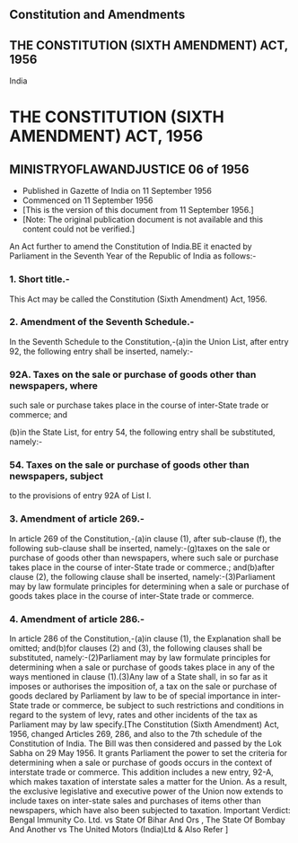 ## Constitution and Amendments

## THE CONSTITUTION (SIXTH AMENDMENT) ACT, 1956

India

# THE CONSTITUTION (SIXTH AMENDMENT) ACT, 1956

## MINISTRYOFLAWANDJUSTICE 06 of 1956

  * Published in Gazette of India on 11 September 1956 
  * Commenced on 11 September 1956 
  * [This is the version of this document from 11 September 1956.] 
  * [Note: The original publication document is not available and this content could not be verified.] 

An Act further to amend the Constitution of India.BE it enacted by Parliament
in the Seventh Year of the Republic of India as follows:-

### 1. Short title.-

This Act may be called the Constitution (Sixth Amendment) Act, 1956.

### 2. Amendment of the Seventh Schedule.-

In the Seventh Schedule to the Constitution,-(a)in the Union List, after entry
92, the following entry shall be inserted, namely:-

### 92A. Taxes on the sale or purchase of goods other than newspapers, where
such sale or purchase takes place in the course of inter-State trade or
commerce; and

(b)in the State List, for entry 54, the following entry shall be substituted,
namely:-

### 54. Taxes on the sale or purchase of goods other than newspapers, subject
to the provisions of entry 92A of List I.

### 3. Amendment of article 269.-

In article 269 of the Constitution,-(a)in clause (1), after sub-clause (f),
the following sub-clause shall be inserted, namely:-(g)taxes on the sale or
purchase of goods other than newspapers, where such sale or purchase takes
place in the course of inter-State trade or commerce.; and(b)after clause (2),
the following clause shall be inserted, namely:-(3)Parliament may by law
formulate principles for determining when a sale or purchase of goods takes
place in the course of inter-State trade or commerce.

### 4. Amendment of article 286.-

In article 286 of the Constitution,-(a)in clause (1), the Explanation shall be
omitted; and(b)for clauses (2) and (3), the following clauses shall be
substituted, namely:-(2)Parliament may by law formulate principles for
determining when a sale or purchase of goods takes place in any of the ways
mentioned in clause (1).(3)Any law of a State shall, in so far as it imposes
or authorises the imposition of, a tax on the sale or purchase of goods
declared by Parliament by law to be of special importance in inter-State trade
or commerce, be subject to such restrictions and conditions in regard to the
system of levy, rates and other incidents of the tax as Parliament may by law
specify.[The Constitution (Sixth Amendment) Act, 1956, changed Articles 269,
286, and also to the 7th schedule of the Constitution of India. The Bill was
then considered and passed by the Lok Sabha on 29 May 1956. It grants
Parliament the power to set the criteria for determining when a sale or
purchase of goods occurs in the context of interstate trade or commerce. This
addition includes a new entry, 92-A, which makes taxation of interstate sales
a matter for the Union. As a result, the exclusive legislative and executive
power of the Union now extends to include taxes on inter-state sales and
purchases of items other than newspapers, which have also been subjected to
taxation. Important Verdict: Bengal Immunity Co. Ltd. vs State Of Bihar And
Ors , The State Of Bombay And Another vs The United Motors (India)Ltd & Also
Refer ]

